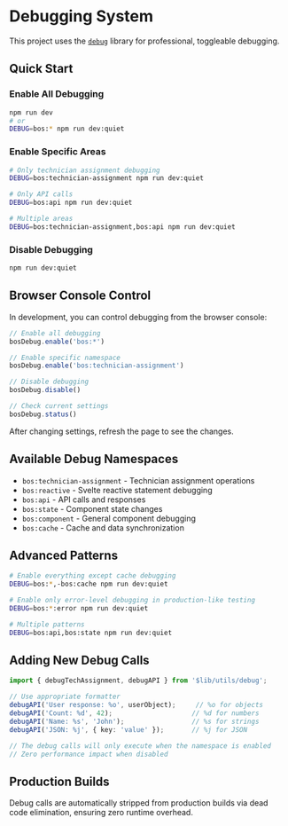 # Debugging System

This project uses the [`debug`](https://github.com/debug-js/debug) library for professional, toggleable debugging.

## Quick Start

### Enable All Debugging
```bash
npm run dev
# or
DEBUG=bos:* npm run dev:quiet
```

### Enable Specific Areas
```bash
# Only technician assignment debugging
DEBUG=bos:technician-assignment npm run dev:quiet

# Only API calls
DEBUG=bos:api npm run dev:quiet

# Multiple areas
DEBUG=bos:technician-assignment,bos:api npm run dev:quiet
```

### Disable Debugging
```bash
npm run dev:quiet
```

## Browser Console Control

In development, you can control debugging from the browser console:

```javascript
// Enable all debugging
bosDebug.enable('bos:*')

// Enable specific namespace
bosDebug.enable('bos:technician-assignment')

// Disable debugging
bosDebug.disable()

// Check current settings
bosDebug.status()
```

After changing settings, refresh the page to see the changes.

## Available Debug Namespaces

- `bos:technician-assignment` - Technician assignment operations
- `bos:reactive` - Svelte reactive statement debugging  
- `bos:api` - API calls and responses
- `bos:state` - Component state changes
- `bos:component` - General component debugging
- `bos:cache` - Cache and data synchronization

## Advanced Patterns

```bash
# Enable everything except cache debugging
DEBUG=bos:*,-bos:cache npm run dev:quiet

# Enable only error-level debugging in production-like testing
DEBUG=bos:*:error npm run dev:quiet

# Multiple patterns
DEBUG=bos:api,bos:state npm run dev:quiet
```

## Adding New Debug Calls

```typescript
import { debugTechAssignment, debugAPI } from '$lib/utils/debug';

// Use appropriate formatter
debugAPI('User response: %o', userObject);     // %o for objects
debugAPI('Count: %d', 42);                    // %d for numbers  
debugAPI('Name: %s', 'John');                 // %s for strings
debugAPI('JSON: %j', { key: 'value' });       // %j for JSON

// The debug calls will only execute when the namespace is enabled
// Zero performance impact when disabled
```

## Production Builds

Debug calls are automatically stripped from production builds via dead code elimination, ensuring zero runtime overhead.